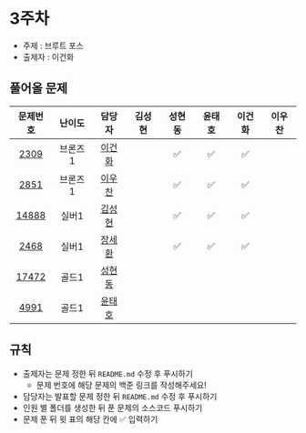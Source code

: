 # 3주차

- 주제 : 브루트 포스
- 출제자 : 이건화

## 풀어올 문제

|                    문제번호                    | 난이도  |                        담당자                        | 김성현 | 성현동 | 윤태호 | 이건화 | 이우찬 |
| :--------------------------------------------: | :-----: | :--------------------------------------------------: | :----: | :----: | :----: | :----: | :----: |
|  [2309](https://www.acmicpc.net/problem/2309)  | 브론즈1 |    <a href="https://github.com/Gunhot">이건화</a>    |        |   ✅     |   ✅   |   ✅   |        |
|  [2851](https://www.acmicpc.net/problem/2851)  | 브론즈1 |  <a href="https://github.com/wchan0409">이우찬</a>   |        |   ✅     |   ✅   |   ✅   |        |
| [14888](https://www.acmicpc.net/problem/14888) |  실버1  | <a href="https://github.com/sunghyun1356">김성현</a> |        |   ✅     |   ✅   |   ✅   |        |
|  [2468](https://www.acmicpc.net/problem/2468)  |  실버1  | <a href="https://github.com/SehwanChang">장세환</a>  |        |   ✅     |   ✅   |   ✅   |        |
| [17472](https://www.acmicpc.net/problem/17472) |  골드1  | <a href="https://github.com/hyundongSung">성현동</a> |        |        |        |        |        |
|  [4991](https://www.acmicpc.net/problem/4991)  |  골드1  |  <a href="https://github.com/taeho0888">윤태호</a>   |        |        |        |        |        |

<!--
표 입력할 때 아래 거 참고!
[4991](https://www.acmicpc.net/problem/4991)
<a href="https://github.com/taeho0888">윤태호</a>
<a href="https://github.com/sunghyun1356">김성현</a>
<a href="https://github.com/hyundongSung">성현동</a>
<a href="https://github.com/wchan0409">이우찬</a>
<a href="https://github.com/SehwanChang">장세환</a>
<a href="https://github.com/Gunhot">이건화</a>
-->

## 규칙

- 출제자는 문제 정한 뒤 `README.md` 수정 후 푸시하기
  - 문제 번호에 해당 문제의 백준 링크를 작성해주세요!
- 담당자는 발표할 문제 정한 뒤 `README.md` 수정 후 푸시하기
- 인원 별 폴더를 생성한 뒤 푼 문제의 소스코드 푸시하기
- 문제 푼 뒤 윗 표의 해당 칸에 ✅ 입력하기
